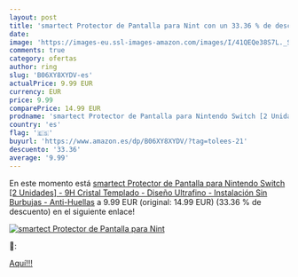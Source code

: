 ```yaml
---
layout: post
title: 'smartect Protector de Pantalla para Nint con un 33.36 % de descuento'
date: 
image: 'https://images-eu.ssl-images-amazon.com/images/I/41QEQe38S7L._SL200_.jpg'
comments: true
category: ofertas
author: ring
slug: 'B06XY8XYDV-es'
actualPrice: 9.99 EUR
currency: EUR
price: 9.99
comparePrice: 14.99 EUR
prodname: 'smartect Protector de Pantalla para Nintendo Switch [2 Unidades] - 9H Cristal Templado - Diseño Ultrafino - Instalación Sin Burbujas - Anti-Huellas'
country: 'es'
flag: '🇪🇸'
buyurl: 'https://www.amazon.es/dp/B06XY8XYDV/?tag=tolees-21'
descuento: '33.36'
average: '9.99'
---
```


En este momento está [smartect Protector de Pantalla para Nintendo Switch [2 Unidades] - 9H Cristal Templado - Diseño Ultrafino - Instalación Sin Burbujas - Anti-Huellas](https://www.amazon.es/dp/B06XY8XYDV/?tag=tolees-21) a 9.99 EUR (original: 14.99 EUR) (33.36 %  de descuento) en el siguiente enlace!

[![smartect Protector de Pantalla para Nint](https://images-eu.ssl-images-amazon.com/images/I/41QEQe38S7L._SL200_.jpg)](https://www.amazon.es/dp/B06XY8XYDV/?tag=tolees-21)

🔎:


[Aquí!!!](https://www.amazon.es/dp/B06XY8XYDV/?tag=tolees-21)
